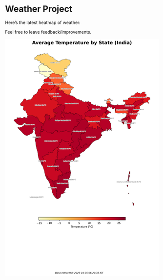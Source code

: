 # Weather Project

Here’s the latest heatmap of weather:

Feel free to leave feedback/improvements.

![India Heatmap](docs/assets/india_heatmap.png?v=FC1EDB)
